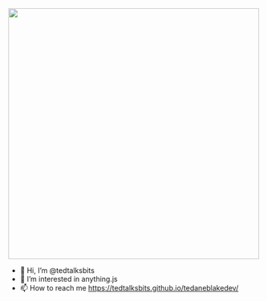 <img src="https://cdn.weasyl.com/static/media/de/1d/b6/de1db62c0e11555b82312db6e3d3fc040cd6e972e04719403d3458e9aa16c739.gif" height="500" />

- 👋 Hi, I’m @tedtalksbits
- 👀 I’m interested in anything.js
- 📫 How to reach me https://tedtalksbits.github.io/tedaneblakedev/

<!---
tedtalksbits/tedtalksbits is a ✨ special ✨ repository because its `README.md` (this file) appears on your GitHub profile.
You can click the Preview link to take a look at your changes.
--->
